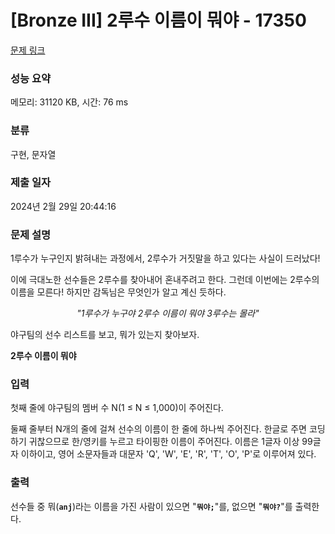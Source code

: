 # [Bronze III] 2루수 이름이 뭐야 - 17350 

[문제 링크](https://www.acmicpc.net/problem/17350) 

### 성능 요약

메모리: 31120 KB, 시간: 76 ms

### 분류

구현, 문자열

### 제출 일자

2024년 2월 29일 20:44:16

### 문제 설명

<p>1루수가 누구인지 밝혀내는 과정에서, 2루수가 거짓말을 하고 있다는 사실이 드러났다!</p>

<p>이에 극대노한 선수들은 2루수를 찾아내어 혼내주려고 한다. 그런데 이번에는 2루수의 이름을 모른다! 하지만 감독님은 무엇인가 알고 계신 듯하다.</p>

<p style="text-align: center;"><em>"1루수가 누구야 2루수 이름이 뭐야 3루수는 몰라"</em></p>

<p>야구팀의 선수 리스트를 보고, 뭐가 있는지 찾아보자.</p>

<p><strong>2루수 이름이 뭐야</strong></p>

### 입력 

 <p>첫째 줄에 야구팀의 멤버 수 N(1 ≤ N ≤ 1,000)이 주어진다.</p>

<p>둘째 줄부터 N개의 줄에 걸쳐 선수의 이름이 한 줄에 하나씩 주어진다. 한글로 주면 코딩하기 귀찮으므로 한/영키를 누르고 타이핑한 이름이 주어진다. 이름은 1글자 이상 99글자 이하이고, 영어 소문자들과 대문자 'Q', 'W', 'E', 'R', 'T', 'O', 'P'로 이루어져 있다.</p>

### 출력 

 <p>선수들 중 뭐(<strong><code>anj</code></strong>)라는 이름을 가진 사람이 있으면 "<strong><code>뭐야;</code></strong>"를, 없으면 "<strong><code>뭐야?</code></strong>"를 출력한다.</p>

